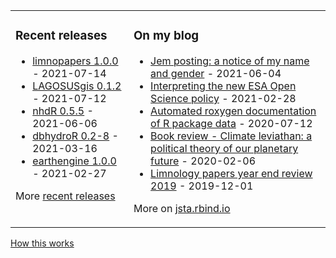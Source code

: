 
<table><tr><td valign="top">

### Recent releases
<!-- recent_releases starts -->
* [limnopapers 1.0.0](https://github.com/jsta/limnopapers/releases/tag/1.0.0) - 2021-07-14
* [LAGOSUSgis 0.1.2](https://github.com/cont-limno/LAGOSUSgis/releases/tag/0.1.2) - 2021-07-12
* [nhdR 0.5.5](https://github.com/jsta/nhdR/releases/tag/0.5.5) - 2021-06-06
* [dbhydroR 0.2-8](https://github.com/ropensci/dbhydroR/releases/tag/v0.2-8) - 2021-03-16
* [earthengine 1.0.0](https://github.com/jsta/earthengine/releases/tag/1.0.0) - 2021-02-27
<!-- recent_releases ends -->
More [recent releases](https://github.com/jsta/jsta/blob/main/releases.md)
</td><td valign="top">

### On my blog
<!-- blog starts -->
* [Jem posting: a notice of my name and gender](https://jsta.rbind.io/blog/jem-posting/) - 2021-06-04
* [Interpreting the new ESA Open Science policy](https://jsta.rbind.io/blog/esa-data-policy/) - 2021-02-28
* [Automated roxygen documentation of R package data](https://jsta.rbind.io/blog/automated-roxygen-documentation-of-r-package-data/) - 2020-07-12
* [Book review - Climate leviathan: a political theory of our planetary future](https://jsta.rbind.io/blog/climate-leviathan-a-polictical-theory-of-our-planetary-future/) - 2020-02-06
* [Limnology papers year end review 2019](https://jsta.rbind.io/blog/limnology-papers-year-end-review-with-a-python-twitter-rss-feed/) - 2019-12-01
<!-- blog ends -->
More on [jsta.rbind.io](https://jsta.rbind.io)
</td></tr></table>

<a href="https://simonwillison.net/2020/Jul/10/self-updating-profile-readme/">How this works</a>
